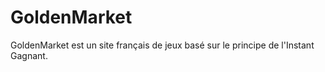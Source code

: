 # GoldenMarket
 GoldenMarket est un site français de jeux basé sur le principe de l'Instant Gagnant.
